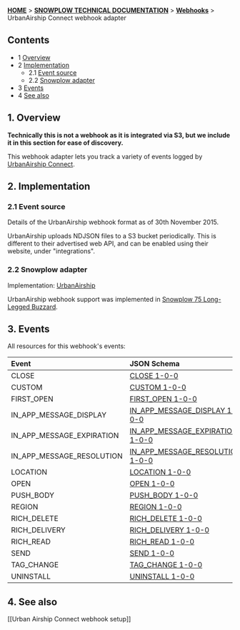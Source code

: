 <a name="top" />

[**HOME**](Home) > [**SNOWPLOW TECHNICAL DOCUMENTATION**](Snowplow-technical-documentation) > [**Webhooks**](Webhooks) > UrbanAirship Connect webhook adapter

## Contents

- 1 [Overview](#overview)
- 2 [Implementation](#implementation)
  - 2.1 [Event source](#source)
  - 2.2 [Snowplow adapter](#adapter)
- 3 [Events](#events)
- 4 [See also](#see-also)

<a name="overview" />

## 1. Overview

**Technically this is not a webhook as it is integrated via S3, but we include it in this section for ease of discovery.**

This webhook adapter lets you track a variety of events logged by [UrbanAirship  Connect][urbanairship-website].

<a name="implementation" />

## 2. Implementation

<a name="source" />

### 2.1 Event source

Details of the UrbanAirship webhook format as of 30th November 2015.

UrbanAirship uploads NDJSON files to a S3 bucket periodically. This is different to their advertised web API, and can be enabled using their website, under "integrations".

<a name="adapter" />

### 2.2 Snowplow adapter

Implementation: [UrbanAirship][UrbanAirship-adapter]

UrbanAirship webhook support was implemented in [Snowplow 75 Long-Legged Buzzard][snowplow-release].

<a name="events" />

## 3. Events

All resources for this webhook's events:

| **Event**                   | **JSON Schema**                                                             | **JSON Paths**                                                           | **Redshift Table**                                                                  |
|:----------------------------|:----------------------------------------------------------------------------|:-------------------------------------------------------------------------|:------------------------------------------------------------------------------------|
| CLOSE                       | [CLOSE 1-0-0][close-json-schema]                                           | [close_1.json][close-json-paths]                                        | [com_urbanairship_close_1.sql][close-sql]                                          |
| CUSTOM                      | [CUSTOM 1-0-0][custom-json-schema]                                         | [custom_1.json][custom-json-paths]                                      | [com_urbanairship_custom_1.sql][custom-sql]                                        |
| FIRST_OPEN                  | [FIRST_OPEN 1-0-0][first_open-json-schema]                                 | [first_open_1.json][first_open-json-paths]                              | [com_urbanairship_first_open_1.sql][first_open-sql]                                |
| IN_APP_MESSAGE_DISPLAY      | [IN_APP_MESSAGE_DISPLAY 1-0-0][in_app_message_display-json-schema]         | [in_app_message_display_1.json][in_app_message_display-json-paths]      | [com_urbanairship_in_app_message_display_1.sql][in_app_message_display-sql]        |
| IN_APP_MESSAGE_EXPIRATION   | [IN_APP_MESSAGE_EXPIRATION 1-0-0][in_app_message_expiration-json-schema]   | [in_app_message_expiration_1.json][in_app_message_expiration-json-paths]| [com_urbanairship_in_app_message_expiration_1.sql][in_app_message_expiration-sql]  |
| IN_APP_MESSAGE_RESOLUTION   | [IN_APP_MESSAGE_RESOLUTION 1-0-0][in_app_message_resolution-json-schema]   | [in_app_message_resolution_1.json][in_app_message_resolution-json-paths]| [com_urbanairship_in_app_message_resolution_1.sql][in_app_message_resolution-sql]  |
| LOCATION                    | [LOCATION 1-0-0][location-json-schema]                                     | [location_1.json][location-json-paths]                                  | [com_urbanairship_location_1.sql][location-sql]                                    |
| OPEN                        | [OPEN 1-0-0][open-json-schema]                                             | [open_1.json][open-json-paths]                                          | [com_urbanairship_open_1.sql][open-sql]                                            |
| PUSH_BODY                   | [PUSH_BODY 1-0-0][push_body-json-schema]                                   | [push_body_1.json][push_body-json-paths]                                | [com_urbanairship_push_body_1.sql][push_body-sql]                                  |
| REGION                      | [REGION 1-0-0][region-json-schema]                                         | [region_1.json][region-json-paths]                                      | [com_urbanairship_region_1.sql][region-sql]                                        |
| RICH_DELETE                 | [RICH_DELETE 1-0-0][rich_delete-json-schema]                               | [rich_delete_1.json][rich_delete-json-paths]                            | [com_urbanairship_rich_delete_1.sql][rich_delete-sql]                              |
| RICH_DELIVERY               | [RICH_DELIVERY 1-0-0][rich_delivery-json-schema]                           | [rich_delivery_1.json][rich_delivery-json-paths]                        | [com_urbanairship_rich_delivery_1.sql][rich_delivery-sql]                          |
| RICH_READ                   | [RICH_READ 1-0-0][rich_read-json-schema]                                   | [rich_read_1.json][rich_read-json-paths]                                | [com_urbanairship_rich_read_1.sql][rich_read-sql]                                  |
| SEND                        | [SEND 1-0-0][send-json-schema]                                             | [send_1.json][send-json-paths]                                          | [com_urbanairship_send_1.sql][send-sql]                                            |
| TAG_CHANGE                  | [TAG_CHANGE 1-0-0][tag_change-json-schema]                                 | [tag_change_1.json][tag_change-json-paths]                              | [com_urbanairship_tag_change_1.sql][tag_change-sql]                                |
| UNINSTALL                   | [UNINSTALL 1-0-0][uninstall-json-schema]                                   | [uninstall_1.json][uninstall-json-paths]                                | [com_urbanairship_uninstall_1.sql][uninstall-sql]                                  |


<a name="see-also" />

## 4. See also

[[Urban Airship Connect webhook setup]]

[urbanairship-website]: http://https://www.urbanairship.com/

[UrbanAirship-adapter]: https://github.com/snowplow/snowplow/blob/master/3-enrich/scala-common-enrich/src/main/scala/com.snowplowanalytics.snowplow.enrich/common/adapters/registry/UrbanAirshipAdapter.scala
[snowplow-release]: http://snowplowanalytics.com/blog/2015/12/04/snowplow-r75-long-legged-buzzard-released

[close-json-paths]: https://github.com/snowplow/snowplow/tree/master/4-storage/redshift-storage/jsonpaths/com.urbanairship.connect/close_1.json
[close-json-schema]: https://github.com/snowplow/iglu-central/tree/master/schemas/com.urbanairship.connect/close/jsonschema/1-0-0
[close-sql]: https://github.com/snowplow/snowplow/tree/master/4-storage/redshift-storage/sql/com.urbanairship.connect/close_1.sql

[custom-json-schema]: https://github.com/snowplow/iglu-central/tree/master/schemas/com.urbanairship.connect/custom/jsonschema/1-0-0
[custom-json-paths]: https://github.com/snowplow/snowplow/tre0.9.11e/master/4-storage/redshift-storage/jsonpaths/com.urbanairship.connect/custom_1.json
[custom-sql]: https://github.com/snowplow/snowplow/tree/master/4-storage/redshift-storage/sql/com.urbanairship.connect/custom_1.sql

[first_open-json-schema]: https://github.com/snowplow/iglu-central/tree/master/schemas/com.urbanairship.connect/first_open/jsonschema/1-0-0
[first_open-json-paths]: https://github.com/snowplow/snowplow/tree/master/4-storage/redshift-storage/jsonpaths/com.urbanairship.connect/first_open_1.json
[first_open-sql]: https://githuopen-json-pathsbpathsb.com/snowplow/snowplow/tree/master/4-storage/redshift-storage/sql/com.urbanairship.connect/first_open_1.sql

[in_app_message_display-json-schema]: https://github.com/snowplow/iglu-central/tree/master/schemas/com.urbanairship.connect/in_app_message_display/jsonschema/1-0-0
[in_app_message_display-json-paths]: https://github.com/snowplow/snowplow/tree/master/4-storage/redshift-storage/jsonpaths/com.urbanairship.connect/in_app_message_display_1.json
[in_app_message_display-sql]: https://github.com/snowplow/snowplow/tree/master/4-storage/redshift-storage/sql/com.urbanairship.connect/in_app_message_display_1.sql

[in_app_message_expiration-json-schema]: https://github.com/snowplow/iglu-central/tree/master/schemas/com.urbanairship.connect/in_app_message_expiration/jsonschema/1-0-0
[in_app_message_expiration-json-paths]: https://github.unsubscribe-json-pathscom/snowplow/snowplow/tree/master/4-storage/redshift-storage/jsonpaths/com.urbanairship.connect/in_app_message_expiration_1.json
[in_app_message_expiration-sql]: https://github.com/snowplow/snowplow/tree/master/4-storage/redshift-storage/sql/com.urbanairship.connect/in_app_message_expiration_1.sql

[in_app_message_resolution-json-schema]: https://github.com/snowplow/iglu-central/tree/master/schemas/com.urbanairship.connect/in_app_message_resolution/jsonschema/1-0-0
[in_app_message_resolution-json-paths]: https://github.com/snowplow/snowplow/tree/master/4-storage/redshift-storage/jsonpaths/com.urbanairship.connect/in_app_message_resolution_1.json
[in_app_message_resolution-sql]: https://github.com/snowplow/snowplow/tree/master/4-storage/redshift-storage/sql/com.urbanairship.connect/in_app_message_resolution_1.sql

[location-json-schema]: https://github.com/snowplow/iglu-central/tree/master/schemas/com.urbanairship.connect/location/jsonschema/1-0-0
[location-json-paths]: https://github.com/snowplow/snowplow/tree/master/4-storage/redshift-storage/jsonpaths/com.urbanairship.connect/location_1.json
[location-sql]: https://github.com/snowplow/snowplow/tree/master/4-storage/redshift-storage/sql/com.urbanairship.connect/location_1.sql

[open-json-schema]: https://github.com/snowplow/iglu-central/tree/master/schemas/com.urbanairship.connect/open/jsonschema/1-0-0
[open-json-paths]: https://github.com/snowplow/snowplow/tree/master/4-storage/redshift-storage/jsonpaths/com.urbanairship.connect/open_1.json
[open-sql]: https://github.com/snowplow/snowplow/tree/master/4-storage/redshift-storage/sql/com.urbanairship.connect/open_1.sql

[push_body-json-schema]: https://github.com/snowplow/iglu-central/tree/master/schemas/com.urbanairship.connect/push_body/jsonschema/1-0-0
[push_body-json-paths]: https://github.com/snowplow/snowplow/tree/master/4-storage/redshift-storage/jsonpaths/com.urbanairship.connect/push_body_1.json
[push_body-sql]: https://github.com/snowplow/snowplow/tree/master/4-storage/redshift-storage/sql/com.urbanairship.connect/push_body_1.sql

[region-json-schema]: https://github.com/snowplow/iglu-central/tree/master/schemas/com.urbanairship.connect/region/jsonschema/1-0-0
[region-json-paths]: https://github.com/snowplow/snowplow/tree/master/4-storage/redshift-storage/jsonpaths/com.urbanairship.connect/region_1.json
[region-sql]: https://github.com/snowplow/snowplow/tree/master/4-storage/redshift-storage/sql/com.urbanairship.connect/region_1.sql

[rich_delete-json-schema]: https://github.com/snowplow/iglu-central/tree/master/schemas/com.urbanairship.connect/rich_delete/jsonschema/1-0-0
[rich_delete-json-paths]: https://github.com/snowplow/snowplow/tree/master/4-storage/redshift-storage/jsonpaths/com.urbanairship.connect/rich_delete_1.json
[rich_delete-sql]: https://github.com/snowplow/snowplow/tree/master/4-storage/redshift-storage/sql/com.urbanairship.connect/rich_delete_1.sql

[rich_delivery-json-schema]: https://github.com/snowplow/iglu-central/tree/master/schemas/com.urbanairship.connect/rich_delivery/jsonschema/1-0-0
[rich_delivery-json-paths]: https://github.com/snowplow/snowplow/tree/master/4-storage/redshift-storage/jsonpaths/com.urbanairship.connect/rich_delivery_1.json
[rich_delivery-sql]: https://github.com/snowplow/snowplow/tree/master/4-storage/redshift-storage/sql/com.urbanairship.connect/rich_delivery_1.sql

[rich_read-json-schema]: https://github.com/snowplow/iglu-central/tree/master/schemas/com.urbanairship.connect/rich_read/jsonschema/1-0-0
[rich_read-json-paths]: https://github.com/snowplow/snowplow/tree/master/4-storage/redshift-storage/jsonpaths/com.urbanairship.connect/rich_read_1.json
[rich_read-sql]: https://github.com/snowplow/snowplow/tree/master/4-storage/redshift-storage/sql/com.urbanairship.connect/rich_read_1.sql

[send-json-schema]: https://github.com/snowplow/iglu-central/tree/master/schemas/com.urbanairship.connect/send/jsonschema/1-0-0
[send-json-paths]: https://github.com/snowplow/snowplow/tree/master/4-storage/redshift-storage/jsonpaths/com.urbanairship.connect/send_1.json
[send-sql]: https://github.com/snowplow/snowplow/tree/master/4-storage/redshift-storage/sql/com.urbanairship.connect/send_1.sql

[tag_change-json-schema]: https://github.com/snowplow/iglu-central/tree/master/schemas/com.urbanairship.connect/tag_change/jsonschema/1-0-0
[tag_change-json-paths]: https://github.com/snowplow/snowplow/tree/master/4-storage/redshift-storage/jsonpaths/com.urbanairship.connect/tag_change_1.json
[tag_change-sql]: https://github.com/snowplow/snowplow/tree/master/4-storage/redshift-storage/sql/com.urbanairship.connect/tag_change_1.sql

[uninstall-json-schema]: https://github.com/snowplow/iglu-central/tree/master/schemas/com.urbanairship.connect/uninstall/jsonschema/1-0-0
[uninstall-json-paths]: https://github.com/snowplow/snowplow/tree/master/4-storage/redshift-storage/jsonpaths/com.urbanairship.connect/uninstall_1.json
[uninstall-sql]: https://github.com/snowplow/snowplow/tree/master/4-storage/redshift-storage/sql/com.urbanairship.connect/uninstall_1.sql
